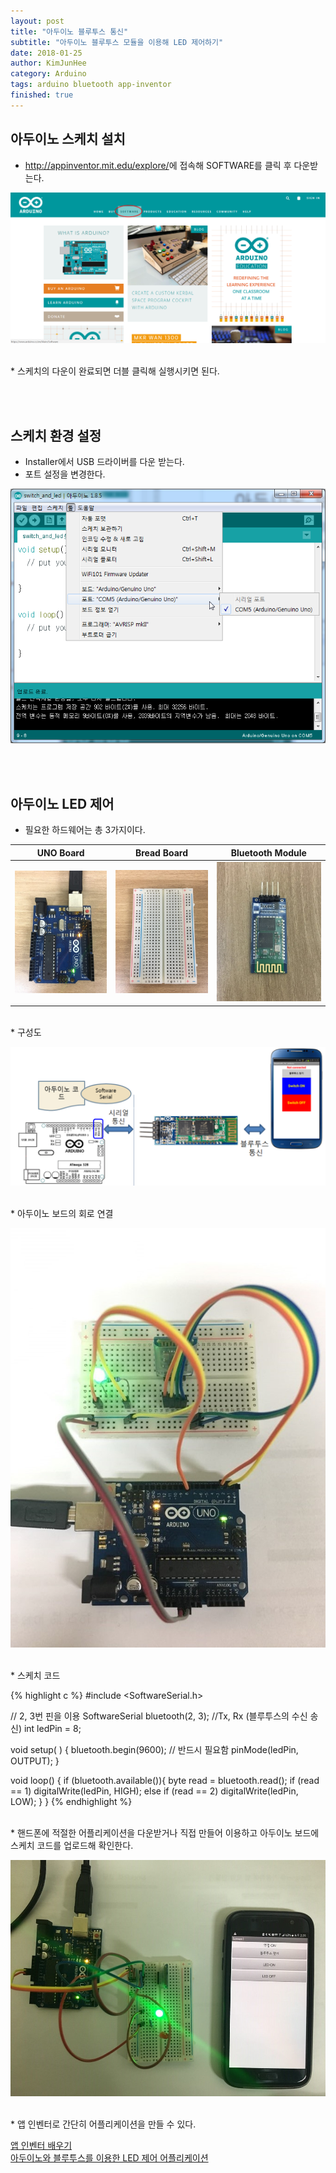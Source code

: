 ```yaml
---
layout: post
title: "아두이노 블루투스 통신"
subtitle: "아두이노 블루투스 모듈을 이용해 LED 제어하기"
date: 2018-01-25
author: KimJunHee
category: Arduino
tags: arduino bluetooth app-inventor
finished: true
---
```


## 아두이노 스케치 설치

* <http://appinventor.mit.edu/explore/>에 접속해 SOFTWARE를 클릭 후 다운받는다.

![Arduino](/img/arduino/1/arduino_down.png "arduino down")

<br/>
* 스케치의 다운이 완료되면 더블 클릭해 실행시키면 된다.


<br/><br/>
## 스케치 환경 설정

* Installer에서 USB 드라이버를 다운 받는다.
* 포트 설정을 변경한다.

![Arduino](/img/arduino/1/arduino_port.png "Change Port")



<br/><br/>
## 아두이노 LED 제어

* 필요한 하드웨어는 총 3가지이다.

UNO Board                                    | Bread Board | Bluetooth Module |
-----                                        | -----       | -----            |
![Arduino](/img/arduino/1/arduino_uno.jpg "arduino uno board") | ![Arduino](/img/arduino/1/arduino_bread.jpg "arduino bread board") | ![Arduino](/img/arduino/1/arduino_bluetooth.jpg "arduino bluetooth module")

<br/>
* 구성도

![Arduino](/img/arduino/1/arduino_structure.png "Structure")

<br/>
* 아두이노 보드의 회로 연결

![Arduino](/img/arduino/1/arduino_complete1.jpg "arduino complete")

<br/>
* 스케치 코드

{% highlight c %}
#include <SoftwareSerial.h>

// 2, 3번 핀을 이용
SoftwareSerial bluetooth(2, 3);  //Tx,  Rx (블루투스의 수신 송신)
int ledPin = 8;

void setup( ) {
  bluetooth.begin(9600); // 반드시 필요함
  pinMode(ledPin, OUTPUT);
}

void loop() {
   if (bluetooth.available()){
    byte read = bluetooth.read();
    if (read == 1)
      digitalWrite(ledPin, HIGH);
    else if (read == 2)
      digitalWrite(ledPin, LOW);
  }
}
{% endhighlight %}


<br/>
* 핸드폰에 적절한 어플리케이션을 다운받거나 직접 만들어 이용하고 아두이노 보드에 스케치 코드를 업로드해 확인한다.

![Arduino](/img/arduino/1/arduino_complete2.jpg "arduino complete")

<br/>
* 앱 인벤터로 간단히 어플리케이션을 만들 수 있다.

[앱 인벤터 배우기](https://wnsgml972.github.io/app%20inventor/app-inventor_start.html "app-inventor")  <br/>
[아두이노와 블루투스를 이용한 LED 제어 어플리케이션](https://wnsgml972.github.io/app%20inventor/app-inventor_bluetooth.html "app-inventor")
